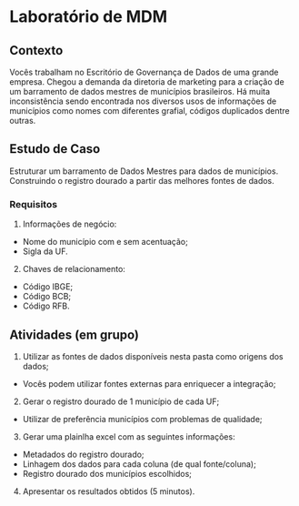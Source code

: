 # Laboratório de MDM

## Contexto
Vocês trabalham no Escritório de Governança de Dados de uma grande empresa. Chegou a demanda da diretoria de marketing para a criação de
um barramento de dados mestres de municípios brasileiros. Há muita inconsistência sendo encontrada nos diversos usos de 
informações de municípios como nomes com diferentes grafial, códigos duplicados dentre outras.

## Estudo de Caso
Estruturar um barramento de Dados Mestres para dados de municípios. Construindo o registro dourado a partir das melhores fontes de dados.

### Requisitos
1. Informações de negócio: 
* Nome do município com e sem acentuação; 
* Sigla da UF.
2. Chaves de relacionamento: 
* Código IBGE; 
* Código BCB; 
* Código RFB.

## Atividades (em grupo)
1. Utilizar as fontes de dados disponíveis nesta pasta como origens dos dados;
* Vocês podem utilizar fontes externas para enriquecer a integração;
2. Gerar o registro dourado de 1 município de cada UF;
* Utilizar de preferência municípios com problemas de qualidade;
3. Gerar uma plainlha excel com as seguintes informações:
* Metadados do registro dourado;
* Linhagem dos dados para cada coluna (de qual fonte/coluna);
* Registro dourado dos municípios escolhidos;
4. Apresentar os resultados obtidos (5 minutos).
